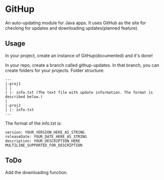 GitHup
======

An auto-updating module for Java apps.
It uses GitHub as the site for checking for updates and downloading updates(planned feature).

Usage
------

In your project, create an instance of GitHup(documented) and it's done!

In your repo, create a branch called githup-updates. In that branch, you can create folders for your projects.
Folder structure:

    ---
    |-proj1
    | |
    | |- info.txt (The text file with update information. The format is described below.)
    |
    |-proj2
    | |- info.txt
    ---

The format of the info.txt is:

    version: YOUR_VERSION_HERE_AS_STRING
    releaseDate: YOUR_DATE_HERE_AS_STRING
    description: YOUR_DESCRIPTION_HERE
    MULTILINE_SUPPORTED_FOR_DESCRIPTION

ToDo
------
Add the downloading function.

